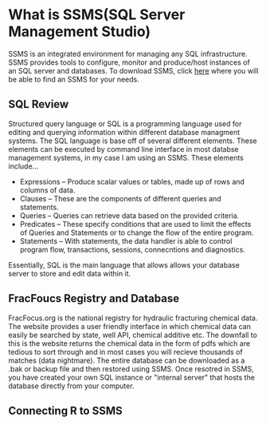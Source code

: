 # What is SSMS(SQL Server Management Studio)

SSMS is an integrated environment for managing any SQL infrastructure. SSMS provides tools to configure, monitor
and produce/host instances of an SQL server and databases. To download SSMS, click [here](https://docs.microsoft.com/en-us/sql/ssms/download-sql-server-management-studio-ssms?view=sql-server-ver15)
where you will be able to find an SSMS for your needs.

## SQL Review
Structured query language or SQL is a programming language used for editing and querying information within different 
database managment systems. The SQL language is base off of several different elements. These elements can be executed
by command line interface in most databse management systems, in my case I am using an SSMS. These elements include...

* Expressions – Produce scalar values or tables, made up of rows and columns of data.
* Clauses – These are the components of different queries and statements.
* Queries – Queries can retrieve data based on the provided criteria.
* Predicates – These specify conditions that are used to limit the effects of Queries and Statements or to change the flow of the entire program.
* Statements – With statements, the data handler is able to control program flow, transactions, sessions, connecntions and diagnostics.

Essentially, SQL is the main language that allows allows your database server to store and edit data within it.

## FracFoucs Registry and Database

FracFocus.org is the national registry for hydraulic fracturing chemical data. The website provides a user friendly interface in which chemical data can easily be searched by state, well API, chemical additive etc. The downfall to this is the website returns the chemical 
data in the form of pdfs which are tedious to sort through and in most cases you will recieve thousands of matches (data nightmare). The
entire database can be downloaded as a .bak or backup file and then restored using SSMS. Once resotred in SSMS, you have created your own
SQL instance or "internal server" that hosts the database directly from your computer.

## Connecting R to SSMS

